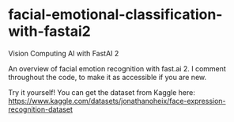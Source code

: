 # facial-emotional-classification-with-fastai2
Vision Computing AI with FastAI 2

An overview of facial emotion recognition with fast.ai 2.
I comment throughout the code, to make it as accessible if you are new. 


Try it yourself! 
You can get the dataset from Kaggle here: https://www.kaggle.com/datasets/jonathanoheix/face-expression-recognition-dataset
